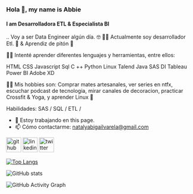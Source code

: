 ### Hola 👋, my name is Abbie
#### I am Desarrolladora ETL & Especialista BI
.. Voy a ser Data Engineer algún día. 🤓 💪🏼
 Actualmente soy desarrollador Etl. 🦄 & Aprendiz de pitón 🐍

🕵️‍♀️ Intenté aprender diferentes lenguajes y herramientas, entre ellos:

HTML CSS Javascript Sql C ++ Python Linux Talend Java SAS DI Tableau Power BI Adobe XD

👩🏻 Mis hobbies son: Comprar mates artesanales, ver series en ntfx, escuchar podcast de tecnologia, mirar canales de decoracion, practicar Crossfit & Yoga, y aprender Linux 🤖

Habilidades: SAS / SQL / ETL / 

- 🔭 Estoy trabajando en this page. 
- 📫 Cómo contactarme: natalyabigailvarela@gmail.com 


[<img src='https://cdn.jsdelivr.net/npm/simple-icons@3.0.1/icons/github.svg' alt='github' height='40'>](https://github.com/abbievarela)  [<img src='https://cdn.jsdelivr.net/npm/simple-icons@3.0.1/icons/linkedin.svg' alt='linkedin' height='40'>](https://www.linkedin.com/in/https://www.linkedin.com/in/abigail-varela//)  [<img src='https://cdn.jsdelivr.net/npm/simple-icons@3.0.1/icons/twitter.svg' alt='twitter' height='40'>](https://twitter.com/@AbbieVarela_)  

[![Top Langs](https://github-readme-stats.vercel.app/api/top-langs/?username=abbievarela)](https://github.com/anuraghazra/github-readme-stats)

![GitHub stats](https://github-readme-stats.vercel.app/api?username=abbievarela&show_icons=true)  

![GitHub Activity Graph](https://activity-graph.herokuapp.com/graph?username=abbievarela)  


